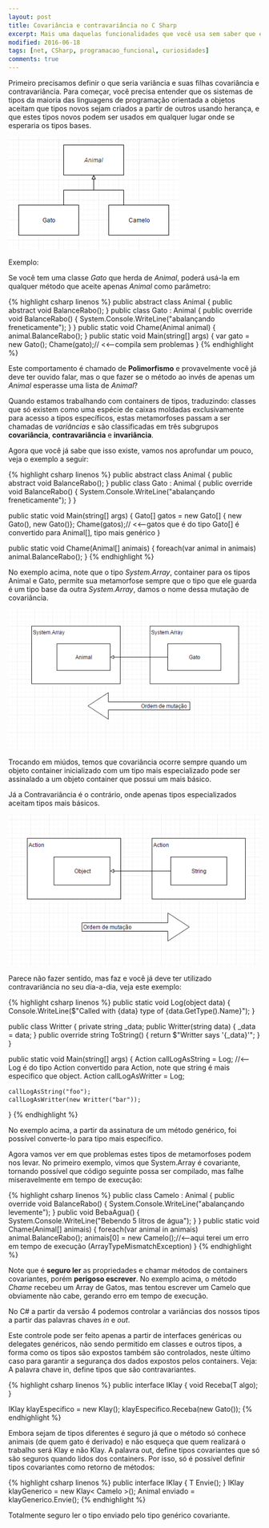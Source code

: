 ```yaml
---
layout: post
title: Covariância e contravariância no C Sharp
excerpt: Mais uma daquelas funcionalidades que você usa sem saber que existe.
modified: 2016-06-18
tags: [net, CSharp, programacao_funcional, curiosidades]
comments: true
---
```


Primeiro precisamos definir o que seria variância e suas filhas covariância e contravariância. Para começar, você precisa entender que os sistemas de tipos da maioria das linguagens de programação orientada a objetos aceitam que tipos novos sejam criados a partir de outros usando herança, e que estes tipos novos podem ser usados em qualquer lugar onde se esperaria os tipos bases. 

![Herança simples](/images/heranca.png)

Exemplo:

Se você tem uma classe _Gato_ que herda de _Animal_, poderá usá-la em qualquer método que aceite apenas _Animal_ como parâmetro:

{% highlight csharp linenos %}
public abstract class Animal
{
	public abstract void BalanceRabo();
}
public class Gato : Animal
{
	public override void BalanceRabo()
	{
		System.Console.WriteLine("abalançando freneticamente");
	}
}
public static void Chame(Animal animal)
{
	animal.BalanceRabo();
}
public static void Main(string[] args)
{
	var gato = new Gato();
	Chame(gato);// <<--compila sem problemas
}
{% endhighlight %}
 

Este comportamento é chamado de **Polimorfismo** e provavelmente você já deve ter ouvido falar, mas o que fazer se o método ao invés de apenas um _Animal_ esperasse uma lista de _Animal_? 

Quando estamos trabalhando com containers de tipos, traduzindo: classes que só existem como uma espécie de caixas moldadas exclusivamente para acesso a tipos específicos, estas metamorfoses passam a ser chamadas de *variâncias* e são classificadas em três subgrupos **covariância**, **contravariância** e **invariância**. 

Agora que você já sabe que isso existe, vamos nos aprofundar um pouco, veja o exemplo a seguir:

{% highlight csharp linenos %}
public abstract class Animal
{
	public abstract void BalanceRabo();
}
public class Gato : Animal
{
	public override void BalanceRabo()
	{
		System.Console.WriteLine("abalançando freneticamente");
	}
}

public static void Main(string[] args)
{
	Gato[] gatos = new Gato[] { new Gato(), new Gato()};
	Chame(gatos);// <<--gatos que é do tipo Gato[] é convertido para Animal[], tipo mais genérico
}

public static void Chame(Animal[] animais)
{
	foreach(var animal in animais)
		animal.BalanceRabo();
}
{% endhighlight %}

No exemplo acima, note que o tipo *System.Array*, container para os tipos Animal e Gato, permite sua metamorfose sempre que o tipo que ele guarda é um tipo base da outra *System.Array*, damos o nome dessa mutação  de covariância. 

![Sentido covariancia](/images/covariancia.png)

Trocando em miúdos, temos que covariância ocorre sempre quando um objeto container inicializado com um tipo mais especializado pode ser assinalado a um objeto container que possui um mais básico.
 
Já a Contravariância é o contrário, onde apenas tipos especializados aceitam tipos mais básicos. 

![Sentindo contravariancia](/images/contravariancia.png)

Parece não fazer sentido, mas faz e você já deve ter utilizado contravariância no seu dia-a-dia, veja este exemplo:

{% highlight csharp linenos %}
public static void Log(object data)
{
	Console.WriteLine($"Called with {data} type of {data.GetType().Name}");
}

public class Writter
{
	private string _data;
	public Writter(string data)
	{
		_data = data;
	}
	public  override string ToString()
	{
		return $"Writter says '{_data}'";
	}
}

public static void Main(string[] args)
{
	Action<string> callLogAsString = Log; //<-- Log é do tipo Action<Object> convertido para Action<string>, note que string é mais especifico que object.
	Action<Writter> callLogAsWritter = Log;
	
	callLogAsString("foo");
	callLogAsWritter(new Writter("bar"));
	
}
{% endhighlight %}

No exemplo acima, a partir da assinatura de um método genérico, foi possível converte-lo para tipo mais específico.
 
Agora vamos ver em que problemas estes tipos de metamorfoses podem nos levar. No primeiro exemplo, vimos que System.Array é covariante, tornando possível que código seguinte possa ser compilado, mas falhe miseravelmente em tempo de execução:

{% highlight csharp linenos %}
public class Camelo : Animal
{
	public override void BalanceRabo()
	{
		System.Console.WriteLine("abalançando levemente");
	}
	public void BebaAgua()
	{
		System.Console.WriteLine("Bebendo 5 litros de água");
	}
}
public static void Chame(Animal[] animais)
{
	foreach(var animal in animais)
		animal.BalanceRabo();
animais[0] = new Camelo();//<--aqui terei um erro em tempo de execução (ArrayTypeMismatchException)
}
{% endhighlight %}

Note que é **seguro ler** as propriedades e chamar métodos de containers covariantes, porém **perigoso escrever**. No exemplo acima, o método _Chame_ recebeu um Array de Gatos, mas tentou escrever um Camelo que obviamente não cabe, gerando erro em tempo de execução.

No C# a partir da versão 4 podemos controlar a variâncias dos nossos tipos a partir das palavras chaves _in_ e _out_. 

Este controle pode ser feito apenas a partir de interfaces genéricas ou delegates genéricos, não sendo permitido em classes e outros tipos, a forma como os tipos são expostos também são controlados, neste último caso para garantir a segurança dos dados expostos pelos containers. Veja:
A palavra chave in, define tipos que são contravariantes. 

{% highlight csharp linenos %}
public interface IKlay<in T>
{
	void Receba(T algo);
}

IKlay<Camelo> klayEspecifico = new Klay<Animal>();
klayEspecifico.Receba(new Gato());
{% endhighlight %}

Embora sejam de tipos diferentes é seguro já que o método só conhece animais (de quem gato é derivado) e não esqueça que quem realizará o trabalho será Klay<Animal> e não Klay<Camelo>.
A palavra out, define tipos covariantes que só são seguros quando lidos dos containers. Por isso, só é possível definir tipos covariantes como retorno de métodos:

{% highlight csharp linenos %}
public interface IKlay<out T>
{
	T Envie();
}
IKlay<Animal > klayGenerico  = new Klay< Camelo >();
Animal enviado = klayGenerico.Envie();
{% endhighlight %}

Totalmente seguro ler o tipo enviado pelo tipo genérico covariante.

